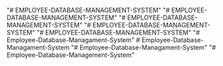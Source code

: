 "# EMPLOYEE-DATABASE-MANAGEMENT-SYSTEM" 
"# EMPLOYEE-DATABASE-MANAGEMENT-SYSTEM" 
"# EMPLOYEE-DATABASE-MANAGEMENT-SYSTEM" 
"# EMPLOYEE-DATABASE-MANAGEMENT-SYSTEM" 
"# EMPLOYEE-DATABASE-MANAGEMENT-SYSTEM" 
"# Employee-Database-Managament-System" 
#   E m p l o y e e - D a t a b a s e - M a n a g a m e n t - S y s t e m  
 "# Employee-Database-Managament-System" 
"# Employee-Database-Management-System" 
